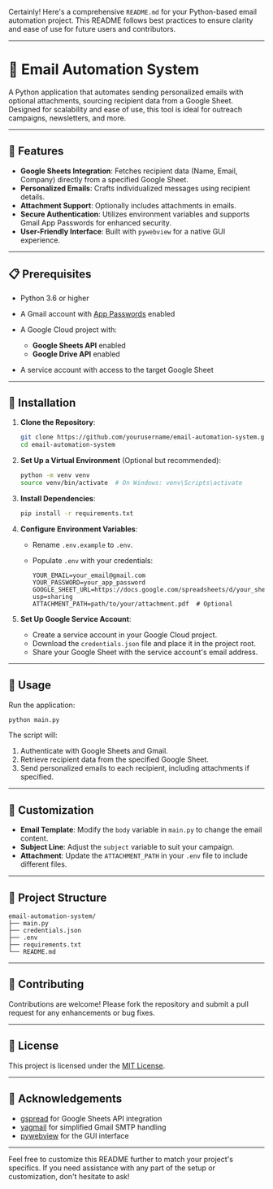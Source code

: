 Certainly! Here's a comprehensive `README.md` for your Python-based email automation project. This README follows best practices to ensure clarity and ease of use for future users and contributors.

---

# 📧 Email Automation System

A Python application that automates sending personalized emails with optional attachments, sourcing recipient data from a Google Sheet. Designed for scalability and ease of use, this tool is ideal for outreach campaigns, newsletters, and more.

---

## 🚀 Features

* **Google Sheets Integration**: Fetches recipient data (Name, Email, Company) directly from a specified Google Sheet.
* **Personalized Emails**: Crafts individualized messages using recipient details.
* **Attachment Support**: Optionally includes attachments in emails.
* **Secure Authentication**: Utilizes environment variables and supports Gmail App Passwords for enhanced security.
* **User-Friendly Interface**: Built with `pywebview` for a native GUI experience.

---

## 📋 Prerequisites

* Python 3.6 or higher
* A Gmail account with [App Passwords](https://support.google.com/accounts/answer/185833?hl=en) enabled
* A Google Cloud project with:

  * **Google Sheets API** enabled
  * **Google Drive API** enabled
* A service account with access to the target Google Sheet

---

## 🔧 Installation

1. **Clone the Repository**:

   ```bash
   git clone https://github.com/yourusername/email-automation-system.git
   cd email-automation-system
   ```

2. **Set Up a Virtual Environment** (Optional but recommended):

   ```bash
   python -m venv venv
   source venv/bin/activate  # On Windows: venv\Scripts\activate
   ```

3. **Install Dependencies**:

   ```bash
   pip install -r requirements.txt
   ```

4. **Configure Environment Variables**:

   * Rename `.env.example` to `.env`.
   * Populate `.env` with your credentials:

     ```env
     YOUR_EMAIL=your_email@gmail.com
     YOUR_PASSWORD=your_app_password
     GOOGLE_SHEET_URL=https://docs.google.com/spreadsheets/d/your_sheet_id/edit?usp=sharing
     ATTACHMENT_PATH=path/to/your/attachment.pdf  # Optional
     ```

5. **Set Up Google Service Account**:

   * Create a service account in your Google Cloud project.
   * Download the `credentials.json` file and place it in the project root.
   * Share your Google Sheet with the service account's email address.

---

## 🚀 Usage

Run the application:

```bash
python main.py
```

The script will:

1. Authenticate with Google Sheets and Gmail.
2. Retrieve recipient data from the specified Google Sheet.
3. Send personalized emails to each recipient, including attachments if specified.

---

## 📝 Customization

* **Email Template**: Modify the `body` variable in `main.py` to change the email content.
* **Subject Line**: Adjust the `subject` variable to suit your campaign.
* **Attachment**: Update the `ATTACHMENT_PATH` in your `.env` file to include different files.

---

## 📁 Project Structure

```
email-automation-system/
├── main.py
├── credentials.json
├── .env
├── requirements.txt
└── README.md
```

---

## 🤝 Contributing

Contributions are welcome! Please fork the repository and submit a pull request for any enhancements or bug fixes.

---

## 📄 License

This project is licensed under the [MIT License](LICENSE).

---

## 🙏 Acknowledgements

* [gspread](https://github.com/burnash/gspread) for Google Sheets API integration
* [yagmail](https://github.com/kootenpv/yagmail) for simplified Gmail SMTP handling
* [pywebview](https://github.com/r0x0r/pywebview) for the GUI interface

---

Feel free to customize this README further to match your project's specifics. If you need assistance with any part of the setup or customization, don't hesitate to ask!
